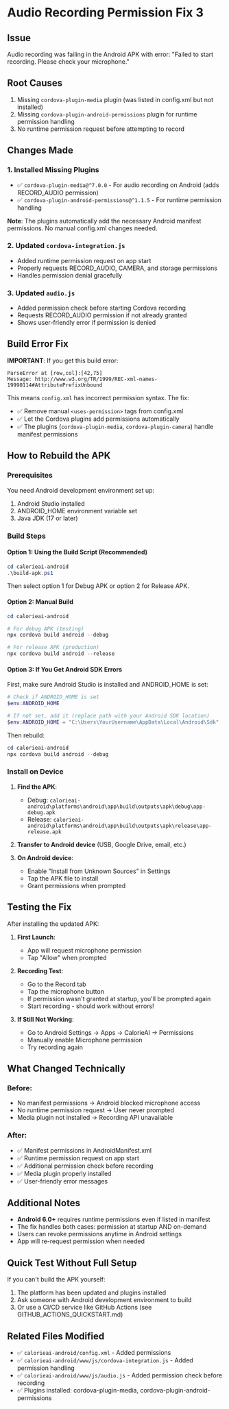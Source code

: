 # Audio Recording Permission Fix 3

## Issue
Audio recording was failing in the Android APK with error: "Failed to start recording. Please check your microphone."

## Root Causes

1. Missing `cordova-plugin-media` plugin (was listed in config.xml but not installed)
2. Missing `cordova-plugin-android-permissions` plugin for runtime permission handling
3. No runtime permission request before attempting to record

## Changes Made

### 1. Installed Missing Plugins

- ✅ `cordova-plugin-media@^7.0.0` - For audio recording on Android (adds RECORD_AUDIO permission)
- ✅ `cordova-plugin-android-permissions@^1.1.5` - For runtime permission handling

**Note**: The plugins automatically add the necessary Android manifest permissions. No manual config.xml changes needed.

### 2. Updated `cordova-integration.js`

- Added runtime permission request on app start
- Properly requests RECORD_AUDIO, CAMERA, and storage permissions
- Handles permission denial gracefully

### 3. Updated `audio.js`

- Added permission check before starting Cordova recording
- Requests RECORD_AUDIO permission if not already granted
- Shows user-friendly error if permission is denied

## Build Error Fix

**IMPORTANT**: If you get this build error:
```
ParseError at [row,col]:[42,75]
Message: http://www.w3.org/TR/1999/REC-xml-names-19990114#AttributePrefixUnbound
```

This means `config.xml` has incorrect permission syntax. The fix:
- ✅ Remove manual `<uses-permission>` tags from config.xml
- ✅ Let the Cordova plugins add permissions automatically
- ✅ The plugins (`cordova-plugin-media`, `cordova-plugin-camera`) handle manifest permissions

## How to Rebuild the APK

### Prerequisites
You need Android development environment set up:
1. Android Studio installed
2. ANDROID_HOME environment variable set
3. Java JDK (17 or later)

### Build Steps

#### Option 1: Using the Build Script (Recommended)
```powershell
cd calorieai-android
.\build-apk.ps1
```
Then select option 1 for Debug APK or option 2 for Release APK.

#### Option 2: Manual Build
```powershell
cd calorieai-android

# For debug APK (testing)
npx cordova build android --debug

# For release APK (production)
npx cordova build android --release
```

#### Option 3: If You Get Android SDK Errors
First, make sure Android Studio is installed and ANDROID_HOME is set:
```powershell
# Check if ANDROID_HOME is set
$env:ANDROID_HOME

# If not set, add it (replace path with your Android SDK location)
$env:ANDROID_HOME = "C:\Users\YourUsername\AppData\Local\Android\Sdk"
```

Then rebuild:
```powershell
cd calorieai-android
npx cordova build android --debug
```

### Install on Device

1. **Find the APK**:
   - Debug: `calorieai-android\platforms\android\app\build\outputs\apk\debug\app-debug.apk`
   - Release: `calorieai-android\platforms\android\app\build\outputs\apk\release\app-release.apk`

2. **Transfer to Android device** (USB, Google Drive, email, etc.)

3. **On Android device**:
   - Enable "Install from Unknown Sources" in Settings
   - Tap the APK file to install
   - Grant permissions when prompted

## Testing the Fix

After installing the updated APK:

1. **First Launch**:
   - App will request microphone permission
   - Tap "Allow" when prompted

2. **Recording Test**:
   - Go to the Record tab
   - Tap the microphone button
   - If permission wasn't granted at startup, you'll be prompted again
   - Start recording - should work without errors!

3. **If Still Not Working**:
   - Go to Android Settings → Apps → CalorieAI → Permissions
   - Manually enable Microphone permission
   - Try recording again

## What Changed Technically

### Before:
- No manifest permissions → Android blocked microphone access
- No runtime permission request → User never prompted
- Media plugin not installed → Recording API unavailable

### After:
- ✅ Manifest permissions in AndroidManifest.xml
- ✅ Runtime permission request on app start
- ✅ Additional permission check before recording
- ✅ Media plugin properly installed
- ✅ User-friendly error messages

## Additional Notes

- **Android 6.0+** requires runtime permissions even if listed in manifest
- The fix handles both cases: permission at startup AND on-demand
- Users can revoke permissions anytime in Android settings
- App will re-request permission when needed

## Quick Test Without Full Setup

If you can't build the APK yourself:
1. The platform has been updated and plugins installed
2. Ask someone with Android development environment to build
3. Or use a CI/CD service like GitHub Actions (see GITHUB_ACTIONS_QUICKSTART.md)

## Related Files Modified

- ✅ `calorieai-android/config.xml` - Added permissions
- ✅ `calorieai-android/www/js/cordova-integration.js` - Added permission handling
- ✅ `calorieai-android/www/js/audio.js` - Added permission check before recording
- ✅ Plugins installed: cordova-plugin-media, cordova-plugin-android-permissions
